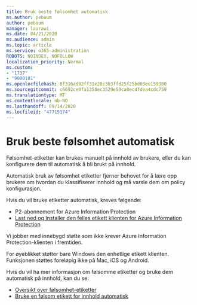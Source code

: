 ```yaml
---
title: Bruk beste følsomhet automatisk
ms.author: pebaum
author: pebaum
manager: laurawi
ms.date: 04/21/2020
ms.audience: admin
ms.topic: article
ms.service: o365-administration
ROBOTS: NOINDEX, NOFOLLOW
localization_priority: Normal
ms.custom:
- "1737"
- "9000181"
ms.openlocfilehash: 8f316ad92ff31e28c3b3ffd25f25bd03ee159380
ms.sourcegitcommit: c6692ce0fa1358ec3529e59ca0ecdfdea4cdc759
ms.translationtype: MT
ms.contentlocale: nb-NO
ms.lasthandoff: 09/14/2020
ms.locfileid: "47715174"
---
```

# <a name="auto-apply-sensitivity-labels"></a>Bruk beste følsomhet automatisk

Følsomhet-etiketter kan brukes manuelt på innhold av brukere, eller du kan konfigurere dem til automatisk å bli brukt på innhold.

Automatisk bruk av følsomhet etiketter fjerner behovet for å lære opp brukere om hvordan du klassifiserer innhold og må varsle dem om policy konfigurasjon.

Hvis du vil bruke etiketter automatisk, kreves følgende:

- P2-abonnement for Azure Information Protection
- [Last ned og Installer den felles etikett klienten for Azure Information Protection](https://docs.microsoft.com/azure/information-protection/rms-client/install-unifiedlabelingclient-app)

Vi jobber med innebygd støtte som ikke krever Azure Information Protection-klienten i fremtiden.

For øyeblikket støtter bare Windows den enhetlige etikett klienten.  Funksjonen støttes foreløpig ikke på Mac, iOS og Android.

Hvis du vil ha mer informasjon om følsomme etiketter og bruke dem automatisk på innhold, kan du se:

- [Oversikt over følsomhet-etiketter](https://docs.microsoft.com/microsoft-365/compliance/sensitivity-labels)
- [Bruke en følsom etikett for innhold automatisk](https://docs.microsoft.com/office365/securitycompliance/apply_sensitivity_label_automatically)